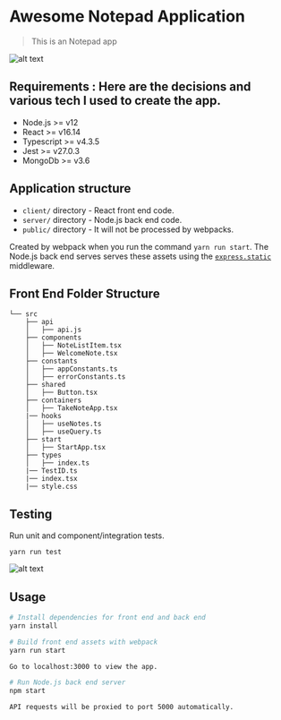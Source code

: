 # Awesome Notepad Application

> This is an Notepad app 

![alt text](https://green-tech2510.slite.com/api/files/~~KW5CedF/Screenshot%202021-07-12%20at%205.02.32%20PM.png)

## Requirements : Here are the decisions and various tech I used to create the app.

- Node.js >= v12
- React >= v16.14
- Typescript >= v4.3.5
- Jest >= v27.0.3
- MongoDb >= v3.6


## Application structure

- `client/` directory - React front end code.
- `server/` directory - Node.js back end code.
- `public/` directory - It will not be processed by webpacks. 

Created by webpack when you run the command `yarn run start`. The Node.js back end serves serves these assets using the
[`express.static`](https://expressjs.com/en/starter/static-files.html#serving-static-files-in-express) middleware.

## Front End Folder Structure
```
└── src
    ├── api
    │   ├── api.js
    ├── components
    │   ├── NoteListItem.tsx
    │   ├── WelcomeNote.tsx    
    ├── constants
    │   ├── appConstants.ts
    │   ├── errorConstants.ts
    ├── shared
    │   ├── Button.tsx
    ├── containers 
    │   ├── TakeNoteApp.tsx
    |── hooks
    │   ├── useNotes.ts
    │   ├── useQuery.ts
    ├── start
    │   ├── StartApp.tsx
    ├── types
    │   ├── index.ts
    |── TestID.ts
    |── index.tsx
    |── style.css
```
## Testing
Run unit and component/integration tests.

```
yarn run test 
```
![alt text](https://green-tech2510.slite.com/api/files/E5XhbbBhpl/Screenshot%202021-07-12%20at%205.05.32%20PM.png)

## Usage

```bash
# Install dependencies for front end and back end
yarn install

# Build front end assets with webpack
yarn run start

Go to localhost:3000 to view the app.

# Run Node.js back end server
npm start

API requests will be proxied to port 5000 automatically.
```

